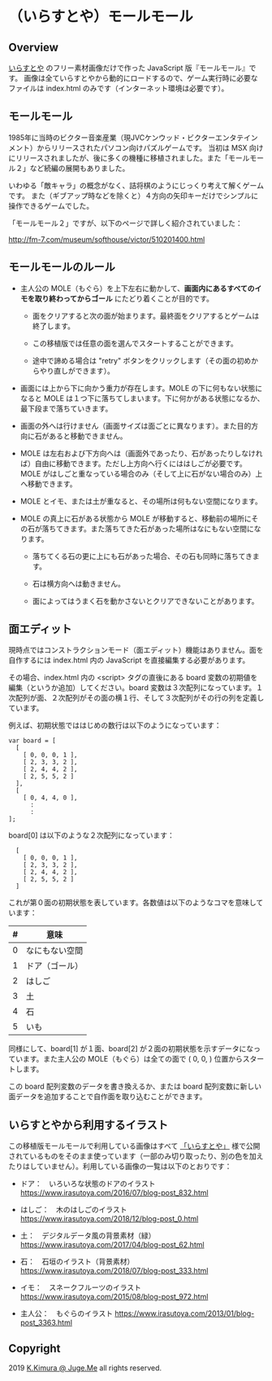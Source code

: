 # （いらすとや）モールモール

## Overview

[いらすとや](https://www.irasutoya.com/) のフリー素材画像だけで作った JavaScript 版『モールモール』です。
画像は全ていらすとやから動的にロードするので、ゲーム実行時に必要なファイルは index.html のみです（インターネット環境は必要です）。

## モールモール

1985年に当時のビクター音楽産業（現JVCケンウッド・ビクターエンタテインメント）からリリースされたパソコン向けパズルゲームです。
当初は MSX 向けにリリースされましたが、後に多くの機種に移植されました。また「モールモール２」など続編の展開もありました。

いわゆる「敵キャラ」の概念がなく、詰将棋のようにじっくり考えて解くゲームです。
また（ギブアップ時などを除くと）４方向の矢印キーだけでシンプルに操作できるゲームでした。

「モールモール２」ですが、以下のページで詳しく紹介されていました：

http://fm-7.com/museum/softhouse/victor/510201400.html


## モールモールのルール

- 主人公の MOLE（もぐら）を上下左右に動かして、**画面内にあるすべてのイモを取り終わってからゴール** にたどり着くことが目的です。

    - 面をクリアすると次の面が始まります。最終面をクリアするとゲームは終了します。

    - この移植版では任意の面を選んでスタートすることができます。

    - 途中で諦める場合は "retry" ボタンをクリックします（その面の初めからやり直しができます）。

- 画面には上から下に向かう重力が存在します。MOLE の下に何もない状態になると MOLE は１つ下に落ちてしまいます。下に何かがある状態になるか、最下段まで落ちていきます。

- 画面の外へは行けません（画面サイズは面ごとに異なります）。また目的方向に石があると移動できません。

- MOLE は左右および下方向へは（画面外であったり、石があったりしなければ）自由に移動できます。ただし上方向へ行くにははしごが必要です。MOLE がはしごと重なっている場合のみ（そして上に石がない場合のみ）上へ移動できます。

- MOLE とイモ、または土が重なると、その場所は何もない空間になります。

- MOLE の真上に石がある状態から MOLE が移動すると、移動前の場所にその石が落ちてきます。また落ちてきた石があった場所はなにもない空間になります。

    - 落ちてくる石の更に上にも石があった場合、その石も同時に落ちてきます。

    - 石は横方向へは動きません。

    - 面によってはうまく石を動かさないとクリアできないことがあります。



## 面エディット

現時点ではコンストラクションモード（面エディット）機能はありません。面を自作するには index.html 内の JavaScript を直接編集する必要があります。

その場合、index.html 内の &lt;script&gt; タグの直後にある board 変数の初期値を編集（というか追加）してください。board 変数は３次配列になっています。１次配列が面、２次配列がその面の横１行、そして３次配列がその行の列を定義しています。

例えば、初期状態でははじめの数行は以下のようになっています：

```
var board = [
  [
    [ 0, 0, 0, 1 ],
    [ 2, 3, 3, 2 ],
    [ 2, 4, 4, 2 ],
    [ 2, 5, 5, 2 ]
  ],
  [
    [ 0, 4, 4, 0 ],
      :
      :
];
```

board[0] は以下のような２次配列になっています：

```
  [
    [ 0, 0, 0, 1 ],
    [ 2, 3, 3, 2 ],
    [ 2, 4, 4, 2 ],
    [ 2, 5, 5, 2 ]
  ]
```

これが第０面の初期状態を表しています。各数値は以下のようなコマを意味しています：

| # | 意味 |
|---|----------------|
| 0 | なにもない空間 |
| 1 | ドア（ゴール） |
| 2 | はしご　　　　 |
| 3 | 土　　　　　　 |
| 4 | 石　　　　　　 |
| 5 | いも　　　　　 |

同様にして、board[1] が１面、board[2] が２面の初期状態を示すデータになっています。また主人公の MOLE（もぐら）は全ての面で ( 0, 0, ) 位置からスタートします。

この board 配列変数のデータを書き換えるか、または board 配列変数に新しい面データを追加することで自作面を取り込むことができます。


## いらすとやから利用するイラスト

この移植版モールモールで利用している画像はすべて [「いらすとや」](https://www.irasutoya.com/) 様で公開されているものをそのまま使っています（一部のみ切り取ったり、別の色を加えたりはしていません）。利用している画像の一覧は以下のとおりです：

- ドア：　いろいろな状態のドアのイラスト https://www.irasutoya.com/2016/07/blog-post_832.html

- はしご：　木のはしごのイラスト https://www.irasutoya.com/2018/12/blog-post_0.html

- 土：　デジタルデータ風の背景素材（緑） https://www.irasutoya.com/2017/04/blog-post_62.html

- 石：　石垣のイラスト（背景素材） https://www.irasutoya.com/2018/07/blog-post_333.html

- イモ：　スネークフルーツのイラスト https://www.irasutoya.com/2015/08/blog-post_972.html

- 主人公：　もぐらのイラスト https://www.irasutoya.com/2013/01/blog-post_3363.html

## Copyright

2019 [K.Kimura @ Juge.Me](https://github.com/dotnsf) all rights reserved.
